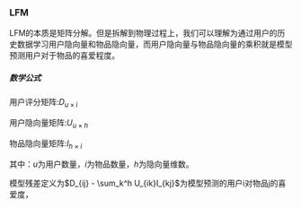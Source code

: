 ### LFM

LFM的本质是矩阵分解。但是拆解到物理过程上，我们可以理解为通过用户的历史数据学习用户隐向量和物品隐向量，而用户隐向量与物品隐向量的乘积就是模型预测用户对于物品的喜爱程度。

##### 数学公式

用户评分矩阵:$D_{u×i}$

用户隐向量矩阵:$U_{u×h}$

物品隐向量矩阵:$I_{h×i}$

其中：$u$为用户数量，$i$为物品数量，$h$为隐向量维数。

模型残差定义为$D_{ij} - \sum_k^h U_{ik}I_{kj}​$为模型预测的用户i对物品j的喜爱度，